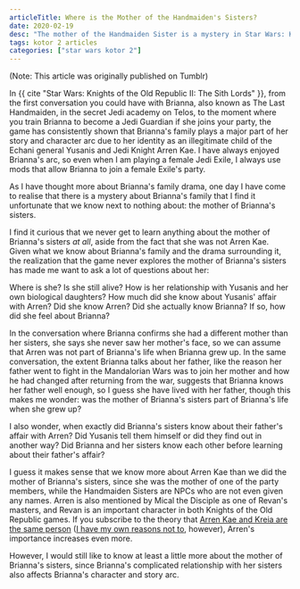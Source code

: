 ```yaml
---
articleTitle: Where is the Mother of the Handmaiden's Sisters?
date: 2020-02-19
desc: "The mother of the Handmaiden Sister is a mystery in Star Wars: Knights of the Old Republic II: The Sith Lords that the game strangely never explores, despite how important family is to the Handmaiden's story."
tags: kotor 2 articles
categories: ["star wars kotor 2"]
---
```


(Note: This article was originally published on Tumblr)

In {{ cite "Star Wars: Knights of the Old Republic II: The Sith Lords" }}, from the first conversation you could have with Brianna, also known as The Last Handmaiden, in the secret Jedi academy on Telos, to the moment where you train Brianna to become a Jedi Guardian if she joins your party, the game has consistently shown that Brianna's family plays a major part of her story and character arc due to her identity as an illegitimate child of the Echani general Yusanis and Jedi Knight Arren Kae. I have always enjoyed Brianna's arc, so even when I am playing a female Jedi Exile, I always use mods that allow Brianna to join a female Exile's party.

As I have thought more about Brianna's family drama, one day I have come to realise that there is a mystery about Brianna's family that I find it unfortunate that we know next to nothing about: the mother of Brianna's sisters.

I find it curious that we never get to learn anything about the mother of Brianna's sisters _at all_, aside from the fact that she was not Arren Kae. Given what we know about Brianna's family and the drama surrounding it, the realization that the game never explores the mother of Brianna's sisters has made me want to ask a lot of questions about her:

Where is she? Is she still alive? How is her relationship with Yusanis and her own biological daughters? How much did she know about Yusanis' affair with Arren? Did she know Arren? Did she actually know Brianna? If so, how did she feel about Brianna?

In the conversation where Brianna confirms she had a different mother than her sisters, she says she never saw her mother's face, so we can assume that Arren was not part of Brianna's life when Brianna grew up. In the same conversation, the extent Brianna talks about her father, like the reason her father went to fight in the Mandalorian Wars was to join her mother and how he had changed after returning from the war, suggests that Brianna knows her father well enough, so I guess she have lived with her father, though this makes me wonder: was the mother of Brianna's sisters part of Brianna's life when she grew up?

I also wonder, when exactly did Brianna's sisters know about their father's affair with Arren? Did Yusanis tell them himself or did they find out in another way? Did Brianna and her sisters know each other before learning about their father's affair?

I guess it makes sense that we know more about Arren Kae than we did the mother of Brianna's sisters, since she was the mother of one of the party members, while the Handmaiden Sisters are NPCs who are not even given any names. Arren is also mentioned by Mical the Disciple as one of Revan's masters, and Revan is an important character in both Knights of the Old Republic games. If you subscribe to the theory that [Arren Kae and Kreia are the same person](https://lparchive.org/Knights-of-the-Old-Republic-II/Update%2058/) ([I have my own reasons not to](../arren-kae-kreia-theory), however), Arren's importance increases even more.

However, I would still like to know at least a little more about the mother of Brianna's sisters, since Brianna's complicated relationship with her sisters also affects Brianna's character and story arc.
